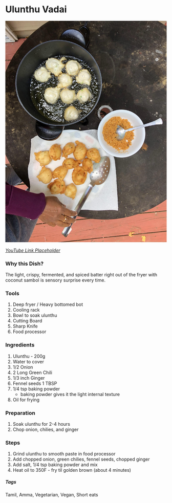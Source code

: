 # Ulunthu Vadai
![Ulunthu Vadai](ulunthu-vadai.jpg)

[*YouTube Link Placeholder*]()
### Why this Dish?
The light, crispy, fermented, and spiced batter right out of the fryer with coconut sambol is sensory surprise every time. 

### Tools
1. Deep fryer / Heavy bottomed bot
1. Cooling rack 
1. Bowl to soak ulunthu
1. Cutting Board
1. Sharp Knife
1. Food processor

### Ingredients
1. Ulunthu - 200g
1. Water to cover
1. 1/2 Onion
1. 2 Long Green Chili
1. 1/3 inch Ginger
1. Fennel seeds 1 TBSP
1. 1/4 tsp baking powder
    * baking powder gives it the light internal texture
1. Oil for frying

### Preparation
1. Soak ulunthu for 2-4 hours
1. Chop onion, chilies, and ginger

### Steps
1. Grind ulunthu to smooth paste in food processor
1. Add chopped onion, green chilies, fennel seeds, chopped ginger
1. Add salt, 1/4 tsp baking powder and mix
1. Heat oil to 350F - fry til golden brown (about 4 minutes)

##### Tags
Tamil, Amma, Vegetarian, Vegan, Short eats 